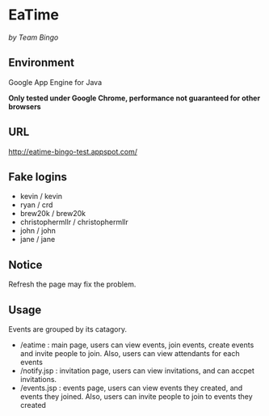 # EaTime

*by Team Bingo*

## Environment

Google App Engine for Java

**Only tested under Google Chrome, performance not guaranteed for other browsers**

## URL

http://eatime-bingo-test.appspot.com/

## Fake logins

* kevin / kevin
* ryan / crd
* brew20k / brew20k
* christophermllr / christophermllr
* john / john
* jane / jane

## Notice

Refresh the page may fix the problem.

## Usage

Events are grouped by its catagory.

* /eatime  :  main page, users can view events, join events, create events and invite people to join. Also, users can view attendants for each events
* /notify.jsp : invitation page, users can view invitations, and can accpet invitations.
* /events.jsp  : events page, users can view events they created, and events they joined. Also, users can invite people to join to events they created

